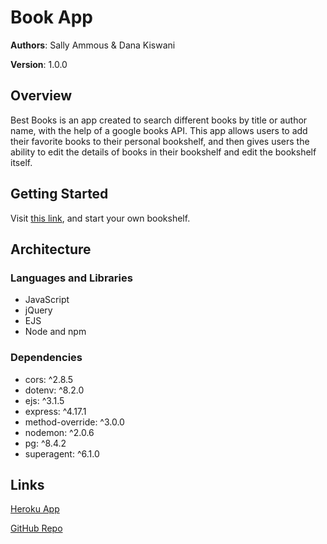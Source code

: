 # Book App

**Authors**: Sally Ammous & Dana Kiswani

**Version**: 1.0.0

## Overview

Best Books is an app created to search different books by title or author name, with the help of a google books API. This app allows users to add their favorite books to their personal bookshelf, and then gives users the ability to edit the details of books in their bookshelf and edit the bookshelf itself.

## Getting Started

Visit [this link](https://sa-dk-booklist.herokuapp.com/), and start your own bookshelf.

## Architecture

### Languages and Libraries

* JavaScript
* jQuery
* EJS
* Node and npm

### Dependencies

* cors: ^2.8.5
* dotenv: ^8.2.0
* ejs: ^3.1.5
* express: ^4.17.1
* method-override: ^3.0.0
* nodemon: ^2.0.6
* pg: ^8.4.2
* superagent: ^6.1.0

## Links

[Heroku App](https://sa-dk-booklist.herokuapp.com/)

[GitHub Repo](https://github.com/sallytareq/book_app)
